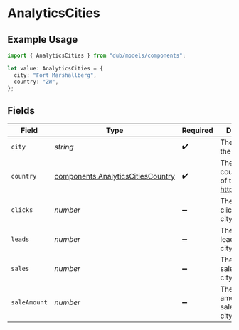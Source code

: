 # AnalyticsCities

## Example Usage

```typescript
import { AnalyticsCities } from "dub/models/components";

let value: AnalyticsCities = {
  city: "Fort Marshallberg",
  country: "ZW",
};
```

## Fields

| Field                                                                                  | Type                                                                                   | Required                                                                               | Description                                                                            |
| -------------------------------------------------------------------------------------- | -------------------------------------------------------------------------------------- | -------------------------------------------------------------------------------------- | -------------------------------------------------------------------------------------- |
| `city`                                                                                 | *string*                                                                               | :heavy_check_mark:                                                                     | The name of the city                                                                   |
| `country`                                                                              | [components.AnalyticsCitiesCountry](../../models/components/analyticscitiescountry.md) | :heavy_check_mark:                                                                     | The 2-letter country code of the city: https://d.to/geo                                |
| `clicks`                                                                               | *number*                                                                               | :heavy_minus_sign:                                                                     | The number of clicks from this city                                                    |
| `leads`                                                                                | *number*                                                                               | :heavy_minus_sign:                                                                     | The number of leads from this city                                                     |
| `sales`                                                                                | *number*                                                                               | :heavy_minus_sign:                                                                     | The number of sales from this city                                                     |
| `saleAmount`                                                                           | *number*                                                                               | :heavy_minus_sign:                                                                     | The total amount of sales from this city, in cents                                     |